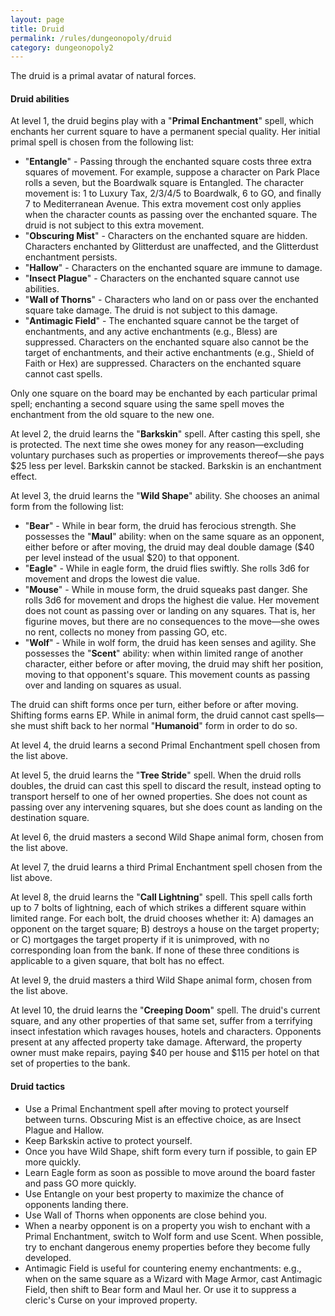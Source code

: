```yaml
---
layout: page
title: Druid
permalink: /rules/dungeonopoly/druid
category: dungeonopoly2
---
```

The druid is a primal avatar of natural forces.

#### Druid abilities

At level 1, the druid begins play with a "**Primal Enchantment**" spell, which enchants her current square to have a permanent special quality. Her initial primal spell is chosen from the following list:

*   "**Entangle**" - Passing through the enchanted square costs three extra squares of movement. For example, suppose a character on Park Place rolls a seven, but the Boardwalk square is Entangled. The character movement is: 1 to Luxury Tax, 2/3/4/5 to Boardwalk, 6 to GO, and finally 7 to Mediterranean Avenue. This extra movement cost only applies when the character counts as passing over the enchanted square. The druid is not subject to this extra movement.
*   "**Obscuring Mist**" - Characters on the enchanted square are hidden. Characters enchanted by Glitterdust are unaffected, and the Glitterdust enchantment persists.
*   "**Hallow**" - Characters on the enchanted square are immune to damage.
*   "**Insect Plague**" - Characters on the enchanted square cannot use abilities.
*   "**Wall of Thorns**" - Characters who land on or pass over the enchanted square take damage. The druid is not subject to this damage.
*   "**Antimagic Field**" - The enchanted square cannot be the target of enchantments, and any active enchantments (e.g., Bless) are suppressed. Characters on the enchanted square also cannot be the target of enchantments, and their active enchantments (e.g., Shield of Faith or Hex) are suppressed. Characters on the enchanted square cannot cast spells.

Only one square on the board may be enchanted by each particular primal spell; enchanting a second square using the same spell moves the enchantment from the old square to the new one.

At level 2, the druid learns the "**Barkskin**" spell. After casting this spell, she is protected. The next time she owes money for any reason—excluding voluntary purchases such as properties or improvements thereof—she pays $25 less per level. Barkskin cannot be stacked. Barkskin is an enchantment effect.

At level 3, the druid learns the "**Wild Shape**" ability. She chooses an animal form from the following list:

*   "**Bear**" - While in bear form, the druid has ferocious strength. She possesses the "**Maul**" ability: when on the same square as an opponent, either before or after moving, the druid may deal double damage ($40 per level instead of the usual $20) to that opponent.
*   "**Eagle**" - While in eagle form, the druid flies swiftly. She rolls 3d6 for movement and drops the lowest die value.
*   "**Mouse**" - While in mouse form, the druid squeaks past danger. She rolls 3d6 for movement and drops the highest die value. Her movement does not count as passing over or landing on any squares. That is, her figurine moves, but there are no consequences to the move—she owes no rent, collects no money from passing GO, etc.
*   "**Wolf**" - While in wolf form, the druid has keen senses and agility. She possesses the "**Scent**" ability: when within limited range of another character, either before or after moving, the druid may shift her position, moving to that opponent's square. This movement counts as passing over and landing on squares as usual.

The druid can shift forms once per turn, either before or after moving. Shifting forms earns EP. While in animal form, the druid cannot cast spells—she must shift back to her normal "**Humanoid**" form in order to do so.

At level 4, the druid learns a second Primal Enchantment spell chosen from the list above.

At level 5, the druid learns the "**Tree Stride**" spell. When the druid rolls doubles, the druid can cast this spell to discard the result, instead opting to transport herself to one of her owned properties. She does not count as passing over any intervening squares, but she does count as landing on the destination square.

At level 6, the druid masters a second Wild Shape animal form, chosen from the list above.

At level 7, the druid learns a third Primal Enchantment spell chosen from the list above.

At level 8, the druid learns the "**Call Lightning**" spell. This spell calls forth up to 7 bolts of lightning, each of which strikes a different square within limited range. For each bolt, the druid chooses whether it: A) damages an opponent on the target square; B) destroys a house on the target property; or C) mortgages the target property if it is unimproved, with no corresponding loan from the bank. If none of these three conditions is applicable to a given square, that bolt has no effect.

At level 9, the druid masters a third Wild Shape animal form, chosen from the list above.

At level 10, the druid learns the "**Creeping Doom**" spell. The druid's current square, and any other properties of that same set, suffer from a terrifying insect infestation which ravages houses, hotels and characters. Opponents present at any affected property take damage. Afterward, the property owner must make repairs, paying $40 per house and $115 per hotel on that set of properties to the bank.

#### Druid tactics

*   Use a Primal Enchantment spell after moving to protect yourself between turns. Obscuring Mist is an effective choice, as are Insect Plague and Hallow.
*   Keep Barkskin active to protect yourself.
*   Once you have Wild Shape, shift form every turn if possible, to gain EP more quickly.
*   Learn Eagle form as soon as possible to move around the board faster and pass GO more quickly.
*   Use Entangle on your best property to maximize the chance of opponents landing there.
*   Use Wall of Thorns when opponents are close behind you.
*   When a nearby opponent is on a property you wish to enchant with a Primal Enchantment, switch to Wolf form and use Scent. When possible, try to enchant dangerous enemy properties before they become fully developed.
*   Antimagic Field is useful for countering enemy enchantments: e.g., when on the same square as a Wizard with Mage Armor, cast Antimagic Field, then shift to Bear form and Maul her. Or use it to suppress a cleric's Curse on your improved property.
